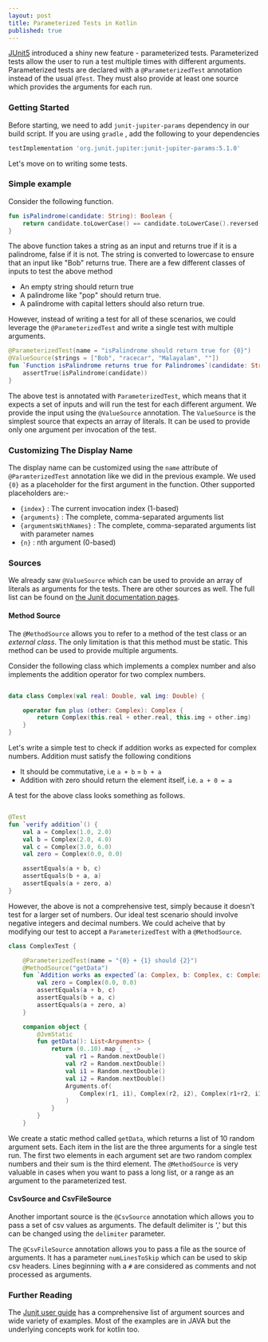 ```yaml
---
layout: post
title: Parameterized Tests in Kotlin
published: true
---
```




[JUnit5](https://junit.org/junit5/docs/current/user-guide/#writing-tests-parameterized-tests) introduced a shiny new feature - parameterized tests. Parameterized tests allow the user to run a test multiple times with different arguments. Parameterized tests are declared with a `@ParameterizedTest` annotation instead of the usual `@Test`. They must also provide at least one source which provides the arguments for each run.

### Getting Started

Before starting, we need to add `junit-jupiter-params` dependency in our build script. If you are using `gradle` , add the following to your dependencies

```groovy
testImplementation 'org.junit.jupiter:junit-jupiter-params:5.1.0'
```

Let's move on to writing some tests.


### Simple example

Consider the following function.


```kotlin
fun isPalindrome(candidate: String): Boolean {
    return candidate.toLowerCase() == candidate.toLowerCase().reversed()
}
```

The above function takes a string as an input and returns true if it is a palindrome, false if it is not. The string is converted to lowercase to ensure that an input like "Bob" returns true. There are a few different classes of inputs to test the above method
 
- An empty string should return true
- A palindrome like "pop" should return true.
- A palindrome with capital letters should also return true.

However, instead of writing a test for all of these scenarios, we could leverage the `@ParameterizedTest` and write a single test with multiple arguments.

```kotlin
@ParameterizedTest(name = "isPalindrome should return true for {0}")
@ValueSource(strings = ["Bob", "racecar", "Malayalam", ""])
fun `Function isPalindrome returns true for Palindromes`(candidate: String) {
    assertTrue(isPalindrome(candidate))
}
```

The above test is annotated with `ParameterizedTest`, which means that it expects a set of inputs and will run the test for each different argument. We provide the input using the `@ValueSource` annotation. The `ValueSource` is the simplest source that expects an array of literals. It can be used to provide only one argument per invocation of the test.

### Customizing The Display Name

The display name  can be customized using the `name` attribute of `@ParamterizedTest` annotation like we did in the previous example. We used `{0}` as a placeholder for the first argument in the function. Other supported placeholders are:-

- `{index}` : The current invocation index (1-based)
- `{arguments}` : The complete, comma-separated arguments list
- `{argumentsWithNames}` : The complete, comma-separated arguments list with parameter names
- `{n}` : nth argument (0-based) 


### Sources

We already saw `@ValueSource` which can be used to provide an array of literals as arguments for the tests. There are other sources as well. The full list can be found on [the Junit documentation pages](https://junit.org/junit5/docs/current/user-guide/#writing-tests-parameterized-tests).

#### Method Source
The `@MethodSource` allows you to refer to a method of the test class or an *external class*. The only limitation is that this method must be static. This method can be used to provide multiple arguments.

Consider the following class which implements a complex number and also implements the addition operator for two complex numbers.

```kotlin

data class Complex(val real: Double, val img: Double) {

    operator fun plus (other: Complex): Complex {
        return Complex(this.real + other.real, this.img + other.img)
    }
}
```

Let's write a simple test to check if addition works as expected for complex numbers. Addition must satisfy the following conditions
- It should be commutative, i.e `a + b` = `b + a`
- Addition with zero should return the element itself, i.e. `a + 0 = a`

A test for the above class looks something as follows.

```kotlin

@Test
fun `verify addition`() {
    val a = Complex(1.0, 2.0)
    val b = Complex(2.0, 4.0)
    val c = Complex(3.0, 6.0)
    val zero = Complex(0.0, 0.0)

    assertEquals(a + b, c)
    assertEquals(b + a, a)
    assertEquals(a + zero, a)
}

```

However, the above is not a comprehensive test, simply because it doesn't test for a larger set of numbers. Our ideal test scenario should involve negative integers and decimal numbers. We could acheive that by modifying our test to accept a `ParameterizedTest` with a `@MethodSource`.

```kotlin
class ComplexTest {

    @ParameterizedTest(name = "{0} + {1} should {2}")
    @MethodSource("getData")
    fun `Addition works as expected`(a: Complex, b: Complex, c: Complex) {
        val zero = Complex(0.0, 0.0)
        assertEquals(a + b, c)
        assertEquals(b + a, c)
        assertEquals(a + zero, a)
    }

    companion object {
        @JvmStatic
        fun getData(): List<Arguments> {
            return (0..10).map { _ ->
                val r1 = Random.nextDouble()
                val r2 = Random.nextDouble()
                val i1 = Random.nextDouble()
                val i2 = Random.nextDouble()
                Arguments.of(
                    Complex(r1, i1), Complex(r2, i2), Complex(r1+r2, i1+i2)
                )
            }
        }
    }
```

We create a static method called `getData`, which returns a list of 10 random argument sets. Each item in the list are the three arguments for a single test run. The first two elements in each argument set are two random complex numbers and their sum is the third element. The `@MethodSource` is very valuable in cases when you want to pass a long list, or a range as an argument to the parameterized test.


#### CsvSource and CsvFileSource

Another important source is the `@CsvSource` annotation which allows you to pass a set of csv values as arguments. The default delimiter is ',' but this can be changed using the `delimiter` parameter.

The `@CsvFileSource` annotation allows you to pass a file as the source of arguments. It has a parameter `numLinesToSkip` which can be used to skip csv headers. Lines beginning with a `#` are considered as comments and not processed as arguments.


### Further Reading

The [Junit user guide](https://junit.org/junit5/docs/current/user-guide/#writing-tests-parameterized-tests) has a comprehensive list of argument sources and wide variety of examples. Most of the examples are in JAVA but the underlying concepts work for kotlin too.

